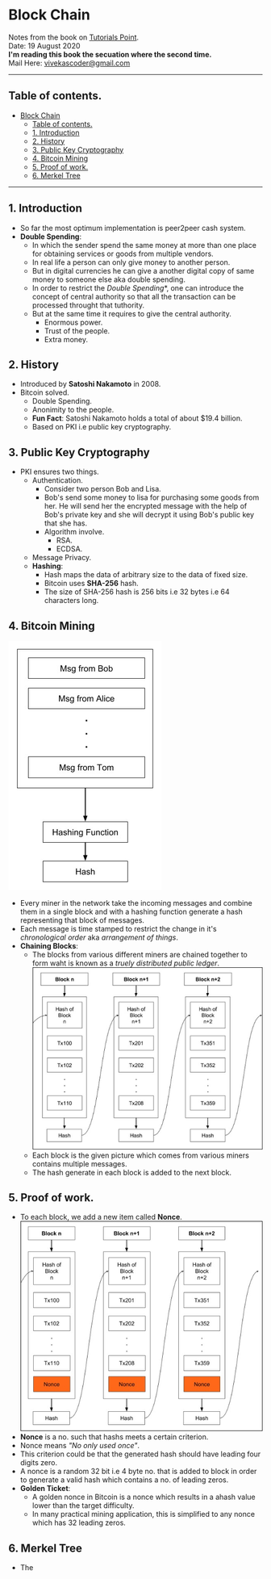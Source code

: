 # Block Chain
Notes from the book on [Tutorials Point](https://www.tutorialspoint.com/blockchain/blockchain_introduction.htm). <br>
Date: 19 August 2020 <br>
**I'm reading this book the secuation where the second time.** <br>
Mail Here: [vivekascoder@gmail.com](mailto:vivekascoder@gmail.com)

----
## Table of contents.
- [Block Chain](#block-chain)
  - [Table of contents.](#table-of-contents)
  - [1. Introduction](#1-introduction)
  - [2. History](#2-history)
  - [3. Public Key Cryptography](#3-public-key-cryptography)
  - [4. Bitcoin Mining](#4-bitcoin-mining)
  - [5. Proof of work.](#5-proof-of-work)
  - [6. Merkel Tree](#6-merkel-tree)

----

## 1. Introduction
- So far the most optimum implementation is peer2peer cash system.
- **Double Spending**: 
  - In which the sender spend the same money at more than one place for obtaining services or goods from multiple vendors.
  - In real life a person can only give money to another person.
  - But in digital currencies he can give a another digital copy of same money to someone else aka double spending.
  - In order to restrict the *Double Spending**, one can introduce the concept of central authority so that all the transaction can be processed throught that tuthority.
  - But at the same time it requires to give the central authority.
    - Enormous power.
    - Trust of the people.
    - Extra money.
  
## 2. History
- Introduced by **Satoshi Nakamoto** in 2008.
- Bitcoin solved.
  - Double Spending.
  - Anonimity to the people.
  - **Fun Fact**: Satoshi Nakamoto holds a total of about $19.4 billion.
  - Based on PKI i.e public key cryptography.

## 3. Public Key Cryptography
- PKI ensures two things.
  - Authentication.
    - Consider two person Bob and Lisa.
    - Bob's send some money to lisa for purchasing some goods from her. He will send her the encrypted message with the help of Bob's private key and she will decrypt it using Bob's public key that she has.
    - Algorithm involve.
      - RSA.
      - ECDSA.
  - Message Privacy.
  - **Hashing**:
    - Hash maps the data of arbitrary size to the data of fixed size.
    - Bitcoin uses **SHA-256** hash.
    - The size of SHA-256 hash is 256 bits i.e 32 bytes i.e 64 characters long.

## 4. Bitcoin Mining
![Mining Process](./assets/mining_process.jpg)
- Every miner in the network take the incoming messages and combine them in a single block and with a hashing function generate a hash representing that block of messages. 
- Each message is time stamped to restrict the change in it's *chronological order* aka *arrangement of things*.
- **Chaining Blocks**:
  - The blocks from various different miners are chained together to form waht is known as a *truely distributed public ledger*.
![Chaining Blocks](./assets/chaining_blocks.jpg)
  - Each block is the given picture which comes from various miners contains multiple messages.
  - The hash generate in each block is added to the next block.

## 5. Proof of work.
- To each block, we add a new item called **Nonce**.
![Proof Of Work](assets/proof_of_work.jpg)
- **Nonce** is a no. such that hashs meets a certain criterion.
- Nonce means *"No only used once"*.
- This criterion could be that the generated hash should have leading four digits zero.
- A nonce is a random 32 bit i.e 4 byte no. that is added to block in order to generate a valid hash which contains a no. of leading zeros.
- **Golden Ticket**:
  - A golden nonce in Bitcoin is a nonce which results in a ahash value lower than the target difficulty.
  - In many practical mining application, this is simplified to any nonce which has 32 leading zeros.
  
## 6. Merkel Tree
- The 
